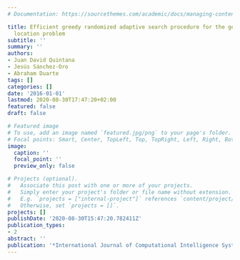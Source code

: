 ```yaml
---
# Documentation: https://sourcethemes.com/academic/docs/managing-content/

title: Efficient greedy randomized adaptive search procedure for the generalized regenerator
  location problem
subtitle: ''
summary: ''
authors:
- Juan David Quintana
- Jesús Sánchez-Oro
- Abraham Duarte
tags: []
categories: []
date: '2016-01-01'
lastmod: 2020-08-30T17:47:20+02:00
featured: false
draft: false

# Featured image
# To use, add an image named `featured.jpg/png` to your page's folder.
# Focal points: Smart, Center, TopLeft, Top, TopRight, Left, Right, BottomLeft, Bottom, BottomRight.
image:
  caption: ''
  focal_point: ''
  preview_only: false

# Projects (optional).
#   Associate this post with one or more of your projects.
#   Simply enter your project's folder or file name without extension.
#   E.g. `projects = ["internal-project"]` references `content/project/deep-learning/index.md`.
#   Otherwise, set `projects = []`.
projects: []
publishDate: '2020-08-30T15:47:20.782411Z'
publication_types:
- 2
abstract: ''
publication: '*International Journal of Computational Intelligence Systems*'
---
```

